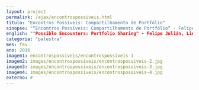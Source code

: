 ```yaml
---
layout: project
permalink: /ajax/encontrospossiveis.html
titulo: "Encontros Possíveis: Compartilhamento de Portfólio"
sinopse: "“Encontros Possíveis: Compartilhamento de Portfólio” - Felipe Julián, Lina Lopes, Julio de Paula, Cynthia Domênico e Fernando Timba discutem temas acerca da instalação Silêncio."
english: ""Possible Encounters: Portfolio Sharing" - Felipe Julián, Lina Lopes, Julio de Paula, Cynthia Domênico and Fernando Timba discuss themes about the installation Silêncio."
categoria: "palestra"
mes: fev
ano: 2016
imagem1: encontrospossiveis/encontrospossiveis-1
imagem2: images/encontrospossiveis/encontrospossiveis-2.jpg
imagem3: images/encontrospossiveis/encontrospossiveis-3.jpg
imagem4: images/encontrospossiveis/encontrospossiveis-4.jpg
externo: #
---
```

